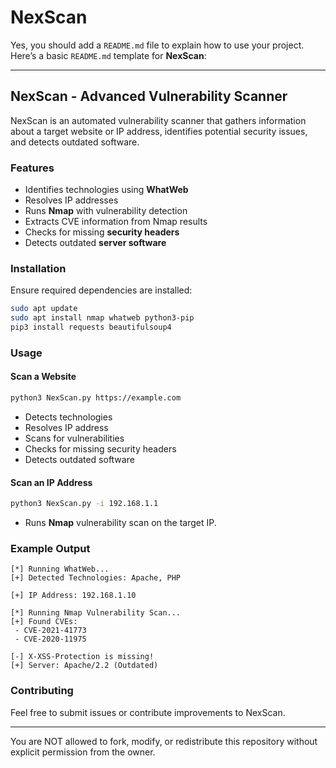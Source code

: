 
# NexScan
Yes, you should add a `README.md` file to explain how to use your project. Here’s a basic `README.md` template for **NexScan**:

---

## **NexScan - Advanced Vulnerability Scanner**

NexScan is an automated vulnerability scanner that gathers information about a target website or IP address, identifies potential security issues, and detects outdated software.

### **Features**
- Identifies technologies using **WhatWeb**
- Resolves IP addresses
- Runs **Nmap** with vulnerability detection
- Extracts CVE information from Nmap results
- Checks for missing **security headers**
- Detects outdated **server software**

### **Installation**
Ensure required dependencies are installed:
```bash
sudo apt update
sudo apt install nmap whatweb python3-pip
pip3 install requests beautifulsoup4
```

### **Usage**
#### **Scan a Website**
```bash
python3 NexScan.py https://example.com
```
- Detects technologies
- Resolves IP address
- Scans for vulnerabilities
- Checks for missing security headers
- Detects outdated software

#### **Scan an IP Address**
```bash
python3 NexScan.py -i 192.168.1.1
```
- Runs **Nmap** vulnerability scan on the target IP.

### **Example Output**
```
[*] Running WhatWeb...
[+] Detected Technologies: Apache, PHP

[+] IP Address: 192.168.1.10

[*] Running Nmap Vulnerability Scan...
[+] Found CVEs:
 - CVE-2021-41773
 - CVE-2020-11975

[-] X-XSS-Protection is missing!
[+] Server: Apache/2.2 (Outdated)
```

### **Contributing**
Feel free to submit issues or contribute improvements to NexScan.

---
You are NOT allowed to fork, modify, or redistribute this repository without explicit permission from the owner.
